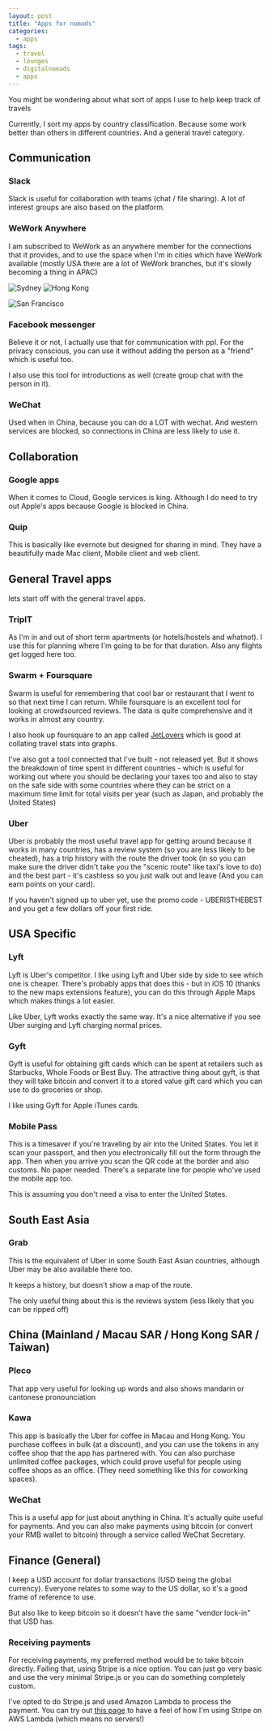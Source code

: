 ```yaml
---
layout: post
title: "Apps for nomads"
categories:
  - apps
tags:
  - travel
  - lounges
  - digitalnomads
  - apps
---
```


You might be wondering about what sort of apps I use to help keep track of travels

Currently, I sort my apps by country classification. Because some work better than others in different countries. And a general travel category.

## Communication

### Slack

Slack is useful for collaboration with teams (chat / file sharing). A lot of interest groups are also based on the platform.

### WeWork Anywhere

I am subscribed to WeWork as an anywhere member for the connections that it provides, and to use the space when I'm in cities which have WeWork available (mostly USA there are a lot of WeWork branches, but it's slowly becoming a thing in APAC)

![Sydney](https://images.itinerantfoodie.com/apps-for-nomads/wework-syd.png)
![Hong Kong](https://images.itinerantfoodie.com/apps-for-nomads/wework-hkg.png)

![San Francisco](https://images.itinerantfoodie.com/apps-for-nomads/wework-sf.png)

### Facebook messenger

Believe it or not, I actually use that for communication with ppl. For the privacy conscious, you can use it without adding the person as a "friend" which is useful too.  

I also use this tool for introductions as well (create group chat with the person in it).

### WeChat

Used when in China, because you can do a LOT with wechat. And western services are blocked, so connections in China are less likely to use it.

## Collaboration

### Google apps

When it comes to Cloud, Google services is king. Although I do need to try out Apple's apps because Google is blocked in China.

### Quip

This is basically like evernote but designed for sharing in mind. They have a beautifully made Mac client, Mobile client and web client.

## General Travel apps

lets start off with the general travel apps.

### TripIT

As I'm in and out of short term apartments (or hotels/hostels and whatnot). I use this for planning where I'm going to be for that duration. Also any flights get logged here too.

### Swarm + Foursquare

Swarm is useful for remembering that cool bar or restaurant that I went to so that next time I can return. While foursquare is an excellent tool for looking at crowdsourced reviews. The data is quite comprehensive and it works in almost any country.

I also hook up foursquare to an app called [JetLovers](http://www.jetlovers.com/) which is good at collating travel stats into graphs.

I've also got a tool connected that I've built - not released yet. But it shows the breakdown of time spent in different countries - which is useful for working out where you should be declaring your taxes too and also to stay on the safe side with some countries where they can be strict on a maximum time limit for total visits per year (such as Japan, and probably the United States)

### Uber

Uber is probably the most useful travel app for getting around because it works in many countries, has a review system (so you are less likely to be cheated), has a trip history with the route the driver took (in so you can make sure the driver didn't take you the "scenic route" like taxi's love to do) and the best part - it's cashless so you just walk out and leave (And you can earn points on your card).

If you haven't signed up to uber yet, use the promo code - UBERISTHEBEST and you get a few dollars off your first ride.


## USA Specific

### Lyft

Lyft is Uber's competitor. I like using Lyft and Uber side by side to see which one is cheaper. There's probably apps that does this - but in iOS 10 (thanks to the new maps extensions feature), you can do this through Apple Maps which makes things a lot easier.

Like Uber, Lyft works exactly the same way.  It's a nice alternative if you see Uber surging and Lyft charging normal prices.

### Gyft

Gyft is useful for obtaining gift cards which can be spent at retailers such as Starbucks, Whole Foods or Best Buy. The attractive thing about gyft, is that they will take bitcoin and convert it to a stored value gift card which you can use to do groceries or shop.

I like using Gyft for Apple iTunes cards.

### Mobile Pass

This is a timesaver if you're traveling by air into the United States. You let it scan your passport, and then you electronically fill out the form through the app. Then when you arrive you scan the QR code at the border and also customs. No paper needed. There's a separate line for people who've used the mobile app too.

This is assuming you don't need a visa to enter the United States.

## South East Asia

### Grab

This is the equivalent of Uber in some South East Asian countries, although Uber may be also available there too.

It keeps a history, but doesn't show a map of the route.

The only useful thing about this is the reviews system (less likely that you can be ripped off)

## China (Mainland / Macau SAR / Hong Kong SAR / Taiwan)

### Pleco

That app very useful for looking up words and also shows mandarin or cantonese pronounciation

### Kawa

This app is basically the Uber for coffee in Macau and Hong Kong. You purchase coffees in bulk (at a discount), and you can use the tokens in any coffee shop that the app has partnered with. You can also purchase unlimited coffee packages, which could prove useful for people using coffee shops as an office. (They need something like this for coworking spaces).

### WeChat

This is a useful app for just about anything in China. It's actually quite useful for payments. And you can also make payments using bitcoin (or convert your RMB wallet to bitcoin) through a service called WeChat Secretary.

## Finance (General)

I keep a USD account for dollar transactions (USD being the global currency). Everyone relates to some way to the US dollar, so it's a good frame of reference to use.

But also like to keep bitcoin so it doesn't have the same "vendor lock-in" that USD has.

### Receiving payments

For receiving payments, my preferred method would be to take bitcoin directly. Failing that, using Stripe is a nice option. You can just go very basic and use the very minimal Stripe.js or you can do something completely custom.

I've opted to do Stripe.js and used Amazon Lambda to process the payment. You can try out [this page](https://tips.nolim1t.co/) to have a feel of how I'm using Stripe on AWS Lambda (which means no servers!)
